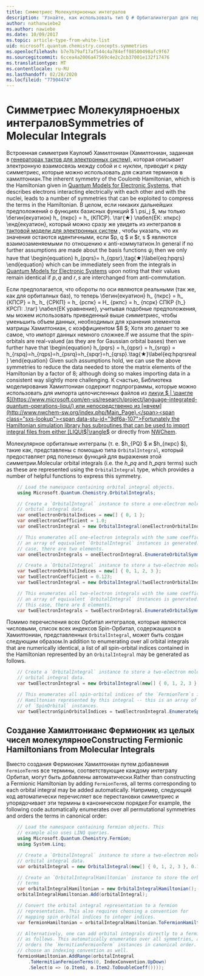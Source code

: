 ```yaml
---
title: Симметриес Молекулярноеных интегралов
description: 'Узнайте, как использовать тип Q # Орбиталинтеграл для перечисления молекулярное симметриес.'
author: nathanwiebe2
ms.author: nawiebe
ms.date: 10/09/2017
ms.topic: article-type-from-white-list
uid: microsoft.quantum.chemistry.concepts.symmetries
ms.openlocfilehash: b7e7b79af17af544c4a784eff08500498afc9f67
ms.sourcegitcommit: 6ccea4a2006a47569c4e2c2cb37001e132f17476
ms.translationtype: MT
ms.contentlocale: ru-RU
ms.lasthandoff: 02/28/2020
ms.locfileid: "77904474"
---
```

# <a name="symmetries-of-molecular-integrals"></a><span data-ttu-id="9df6a-103">Симметриес Молекулярноеных интегралов</span><span class="sxs-lookup"><span data-stu-id="9df6a-103">Symmetries of Molecular Integrals</span></span>

<span data-ttu-id="9df6a-104">Встроенная симметрия Кауломб Хамилтониан (Хамилтониан, заданная в [генераторах тактов для электронных систем](xref:microsoft.quantum.chemistry.concepts.quantummodels)), которая описывает электронную взаимосвязь между собой и с нуклеи, приводит к ряду симметриес, которые можно использовать для сжатия терминов в хамилтониан.</span><span class="sxs-lookup"><span data-stu-id="9df6a-104">The inherent symmetry of the Coulomb Hamiltonian, which is the Hamiltonian given in [Quantum Models for Electronic Systems](xref:microsoft.quantum.chemistry.concepts.quantummodels), that describes electrons interacting electrically with each other and with the nuclei, leads to a number of symmetries that can be exploited to compress the terms in the Hamiltonian.</span></span>
<span data-ttu-id="9df6a-105">В целом, если никаких дальнейших предположений о функциях базисных функций $ \ psi_j $, мы только \бегин{екуатион} h_ {пкрс} = h_ {КПСР}. \таг{★} \лабел{ЕК: хпкрс} \енд{екуатион}, который можно сразу же увидеть из интегралов в [тактовой модели для электронных систем](xref:microsoft.quantum.chemistry.concepts.quantummodels) , чтобы указать, что их значения остаются идентичными, если $p, q $ и $r, s $ являются взаимозаменяемыми по отношению к anti-коммутатион.</span><span class="sxs-lookup"><span data-stu-id="9df6a-105">In general if no further assumptions are made about the basis functions $\psi_j$ then we only have that \begin{equation} h_{pqrs}= h_{qpsr},\tag{★}\label{eq:hpqrs} \end{equation} which can be immediately seen from the integrals in [Quantum Models for Electronic Systems](xref:microsoft.quantum.chemistry.concepts.quantummodels) upon noting that their values remain identical if $p,q$ and $r,s$ are interchanged from anti-commutation.</span></span>

<span data-ttu-id="9df6a-106">Если предполагается, что обороты по оси являются реальными (так же, как для орбиталных баз), то теперь \бегин{екуатион} h_ {пкрс} = h_ {КПСР} = h_ h_ {СРКП} = h_ {рспк} = H_ {ркпс} = h_ {псрк} СПКР {h_} КРСП: .\таг} \лабел{ЕК уравнение}, учитывая подобные предположения, мы можем использовать приведенный выше симметриес, чтобы уменьшить объем данных, необходимых для хранения элементов матрицы Хамилтониан, с коэффициентом $8 $; Хотя это делает то же самое, что импорт данных немного сложнее.</span><span class="sxs-lookup"><span data-stu-id="9df6a-106">If we assume that the spin-orbitals are real-valued (as they are for Gaussian orbital bases) then we further have that \begin{equation} h_{pqrs} = h_{qpsr} = h_{srqp} = h_{rspq}=h_{rqps}=h_{psrq}=h_{spqr}=h_{qrsp}.\tag{★}\label{eq:hpqrsreal} \end{equation} Given such assumptions hold, we can use the above symmetries to reduce the data needed to store the matrix elements of the Hamiltonian by a factor of $8$; although doing so makes importing data in a consistent way slightly more challenging.</span></span>
<span data-ttu-id="9df6a-107">К счастью, Библиотека моделирования Хамилтониан содержит подпрограммы, которые можно использовать для импорта целочисленных файлов из [ликуи $ | \рангле $](https://www.microsoft.com/en-us/research/project/language-integrated-quantum-operations-liqui/) или непосредственно из [нвчем](http://www.nwchem-sw.org/index.php/Main_Page).</span><span class="sxs-lookup"><span data-stu-id="9df6a-107">Fortunately the Hamiltonian simulation library has subroutines that can be used to import integral files from either [LIQUI$|\rangle$](https://www.microsoft.com/en-us/research/project/language-integrated-quantum-operations-liqui/) or directly from [NWChem](http://www.nwchem-sw.org/index.php/Main_Page).</span></span>

<span data-ttu-id="9df6a-108">Молекулярное орбиталные интегралы (т. е. $h\_{PQ} $ и $h\_{пкрс} $), такие как, представлены с помощью типа `OrbitalIntegral`, который предоставляет ряд полезных функций для выражения этой симметрии.</span><span class="sxs-lookup"><span data-stu-id="9df6a-108">Molecular orbital integrals (i.e. the $h\_{pq}$ and $h\_{pqrs}$ terms) such as these are represented using the `OrbitalIntegral` type, which provides a number of helpful functions to express this symmetry.</span></span>
```csharp
    // Load the namespace containing orbital integral objects.
    using Microsoft.Quantum.Chemistry.OrbitalIntegrals;

    // Create a `OrbitalIntegral` instance to store a one-electron molecular 
    // orbital integral data.
    var oneElectronOrbitalIndices = new[] { 0, 1 };
    var oneElectronCoefficient = 1.0;
    var oneElectronIntegral = new OrbitalIntegral(oneElectronOrbitalIndices, oneElectronCoefficient);

    // This enumerates all one-electron integrals with the same coefficient --
    // an array of equivalent `OrbitalIntegral` instances is generated. In this
    // case, there are two elements.
    var oneElectronIntegrals = oneElectronIntegral.EnumerateOrbitalSymmetries();

    // Create a `OrbitalIntegral` instance to store a two-electron molecular orbital integral data.
    var twoElectronOrbitalIndices = new[] { 0, 1, 2, 3 };
    var twoElectronCoefficient = 0.123;
    var twoElectronIntegral = new OrbitalIntegral(twoElectronOrbitalIndices, twoElectronCoefficient);

    // This enumerates all two-electron integrals with the same coefficient -- 
    // an array of equivalent `OrbitalIntegral` instances is generated. In 
    // this case, there are 8 elements.
    var twoElectronIntegrals = twoElectronIntegral.EnumerateOrbitalSymmetries();
```

<span data-ttu-id="9df6a-109">Помимо перечисления всех Орбитал интегралов, которые являются числовыми, список всех индексов Spin-Орбитал, содержащихся в Хамилтониан, представленных `OrbitalIntegral`, может быть создан следующим образом.</span><span class="sxs-lookup"><span data-stu-id="9df6a-109">In addition to enumerating over all orbital integrals that are numerically identical, a list of all spin-orbital indices contained in the Hamiltonian represented by an `OrbitalIntegral` may be generated as follows.</span></span>
```csharp
    // Create a `OrbitalIntegral` instance to store a two-electron molecular
    // orbital integral data.
    var twoElectronIntegral = new OrbitalIntegral(new[] { 0, 1, 2, 3 }, 0.123);

    // This enumerates all spin-orbital indices of the `FermionTerm`s in the 
    // Hamiltonian represented by this integral -- this is an array of array 
    // of `SpinOrbital` instances.
    var twoElectronSpinOrbitalIndices = twoElectronIntegral.EnumerateSpinOrbitals();
```
## <a name="constructing-fermionic-hamiltonians-from-molecular-integrals"></a><span data-ttu-id="9df6a-110">Создание Хамилтонианс Фермионик из целых чисел молекулярное</span><span class="sxs-lookup"><span data-stu-id="9df6a-110">Constructing Fermionic Hamiltonians from Molecular Integrals</span></span>

<span data-ttu-id="9df6a-111">Вместо создания Фермионик Хамилтониан путем добавления `FermionTerm`s все термины, соответствующие каждому интегралу Орбитал, могут быть добавлены автоматически.</span><span class="sxs-lookup"><span data-stu-id="9df6a-111">Rather than constructing a Fermionic Hamiltonian by adding `FermionTerm`s, all terms corresponding to each orbital integral may be added automatically.</span></span>
<span data-ttu-id="9df6a-112">Например, следующий код автоматически перечисляет все перестановки симметриес и упорядочивает эти термины в каноническом порядке:</span><span class="sxs-lookup"><span data-stu-id="9df6a-112">For example, the following code automatically enumerates over all permutational symmetries and orders the terms in canonical order:</span></span> 
```csharp
    // Load the namespace containing fermion objects. This
    // example also uses LINQ queries.
    using Microsoft.Quantum.Chemistry.Fermion;
    using System.Linq;

    // Create a `OrbitalIntegral` instance to store a two-electron molecular 
    // orbital integral data.
    var orbitalIntegral = new OrbitalIntegral(new[] { 0, 1, 2, 3 }, 0.123);

    // Create an `OrbitalIntegralHamiltonian` instance to store the orbital integral
    // terms
    var orbitalIntegralHamiltonian = new OrbitalIntegralHamiltonian();
    orbitalIntegralHamiltonian.Add(orbitalIntegral);

    // Convert the orbital integral representation to a fermion
    // representation. This also requires choosing a convention for 
    // mapping spin orbital indices to integer indices.
    var fermionHamiltonian = orbitalIntegralHamiltonian.ToFermionHamiltonian(IndexConvention.UpDown);

    // Alternatively, one can add orbital integrals directly to a fermion Hamiltonian
    // as follows. This automatically enumerates over all symmetries, and then
    // orders the `HermitianFermionTerm` instances in canonical order. We will need to
    // choose an indexing convention as well.
    fermionHamiltonian.AddRange(orbitalIntegral
        .ToHermitianFermionTerms(0, IndexConvention.UpDown)
        .Select(o => (o.Item1, o.Item2.ToDoubleCoeff())));
```
